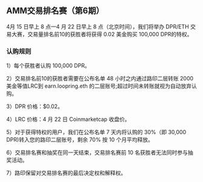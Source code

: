 ## AMM交易排名赛（第6期）


4月 15 日早上 8 点—4 月 22 日早上 8 点（北京时间），我们将举办 DPR/ETH 交易大赛，交易量排名前10的获胜者将获得 0.02 美金购买 100,000 DPR的特权。

### 认购规则


1）每个获胜者认购 100,000 DPR。

2）交易排名前10的获胜者需要在公布名单 48 小时之内通过路印二层转账 2000 美金等值LRC到 earn.loopring.eth 的二层账号;超过时间未转账就视为自动放弃认购。

3）DPR 价格：$0.02。

4）LRC 价格：4 月 22 日 Coinmarketcap 收盘价。

5）对于获得特权的用户，我们在公布名单 7 天内将认购的 30%（即 30,000 DPR)转入您的路印二层账号，剩余 70% 按 10 个月平均释放。

6）交易排名赛和抽奖在同一天结束，交易排名赛前 10 名获胜者无法同时参与抽奖活动。

7）路印保留对交易排名赛的最后决定权和解释权。
